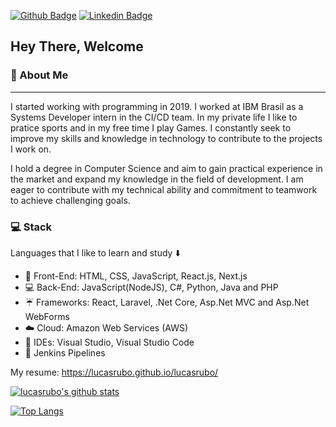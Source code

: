[![Github Badge](https://img.shields.io/badge/-Github-000?style=flat-square&logo=Github&logoColor=white&link=https://github.com/lucasrubo)](https://github.com/lucasrubo)
[![Linkedin Badge](https://img.shields.io/badge/-LinkedIn-blue?style=flat-square&logo=Linkedin&logoColor=white&link=https://www.linkedin.com/in/lucas-rubo/)](https://www.linkedin.com/in/lucas-rubo/)

## Hey There, Welcome

### :large_blue_diamond: About Me

<hr>

I started working with programming in 2019. I worked at IBM Brasil as a Systems Developer intern in the CI/CD team.
In my private life I like to pratice sports and in my free time I play Games. I constantly seek to improve my skills and knowledge in technology to contribute to the projects I work on.

I hold a degree in Computer Science and aim to gain practical experience in the market and expand my knowledge in the field of development. I am eager to contribute with my technical ability and commitment to teamwork to achieve challenging goals.

### :computer: Stack

Languages that I like to learn and study :arrow_down:

- 👨 Front-End: HTML, CSS, JavaScript, React.js, Next.js
- :computer: Back-End: JavaScript(NodeJS), C#, Python, Java and PHP
- :umbrella: Frameworks: React, Laravel, .Net Core, Asp.Net MVC and Asp.Net WebForms
- :cloud: Cloud: Amazon Web Services (AWS)
- :thought_balloon: IDEs: Visual Studio, Visual Studio Code
- :wrench: Jenkins Pipelines

My resume:
https://lucasrubo.github.io/lucasrubo/

[![lucasrubo's github stats](https://github-readme-stats.vercel.app/api?username=lucasrubo&theme=radical)](https://github.com/lucasrubo/github-readme-stats)


[![Top Langs](https://github-readme-stats.vercel.app/api/top-langs/?username=lucasrubo&layout=compact&theme=radical)](https://github.com/VictorToledo36/github-readme-stats)
